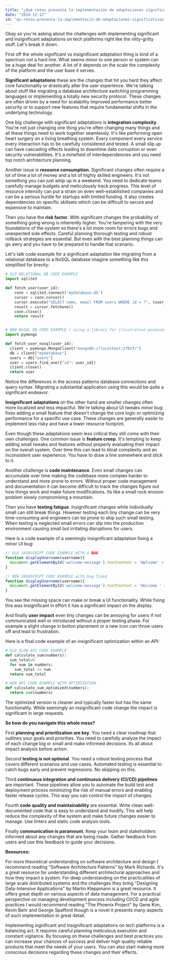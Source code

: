 ```yaml
---
title: "¿Qué retos presenta la implementación de adaptaciones significativas y poco significativas en plataformas tecnológicas?"
date: "2024-12-12"
id: "qu-retos-presenta-la-implementacin-de-adaptaciones-significativas-y-poco-significativas-en-plataformas-tecnolgicas"
---
```


Okay so you're asking about the challenges with implementing significant and insignificant adaptations on tech platforms right like the nitty-gritty stuff. Let's break it down.

First off the whole significant vs insignificant adaptation thing is kind of a spectrum not a hard line. What seems minor to one person or system can be a huge deal for another. A lot of it depends on the scale the complexity of the platform and the user base it serves.

**Significant adaptations** these are the changes that hit you hard they affect core functionality or drastically alter the user experience. We're talking about stuff like migrating a database architecture switching programming languages or implementing a totally new security protocol. These changes are often driven by a need for scalability improved performance better security or to support new features that require fundamental shifts in the underlying technology.

One big challenge with significant adaptations is **integration complexity**. You're not just changing one thing you're often changing many things and all these things need to work together seamlessly. It's like performing open heart surgery on a living breathing system. Every component every service every interaction has to be carefully considered and tested. A small slip up can have cascading effects leading to downtime data corruption or even security vulnerabilities. It's a minefield of interdependencies and you need top notch architecture planning.

Another issue is **resource consumption**. Significant changes often require a lot of time a lot of money and a lot of highly skilled engineers. It's not something you can just whip up in a weekend. You need to dedicate teams carefully manage budgets and meticulously track progress. This level of resource intensity can put a strain on even well-established companies and can be a serious hurdle for startups with limited funding. It also creates dependencies on specific skillsets which can be difficult to secure and expensive to maintain.

Then you have the **risk factor**. With significant changes the probability of something going wrong is inherently higher. You're tampering with the very foundations of the system so there's a lot more room for errors bugs and unexpected side effects. Careful planning thorough testing and robust rollback strategies are essential. But even with the best planning things can go awry and you have to be prepared to handle that scenario.

Let's talk code example for a significant adaptation like migrating from a relational database to a NoSQL database imagine something like this simplified for brevity:

```python
# OLD RELATIONAL DB CODE EXAMPLE
import sqlite3

def fetch_user(user_id):
    conn = sqlite3.connect('mydatabase.db')
    cursor = conn.cursor()
    cursor.execute("SELECT name, email FROM users WHERE id = ?", (user_id,))
    result = cursor.fetchone()
    conn.close()
    return result


# NEW NoSQL DB CODE EXAMPLE ( using a library for illustration purposes)
import pymongo

def fetch_user_nosql(user_id):
  client = pymongo.MongoClient("mongodb://localhost:27017/")
  db = client["mydatabase"]
  users = db["users"]
  user = users.find_one({"id": user_id})
  client.close()
  return user
```
Notice the differences in the access patterns database connections and query syntax. Migrating a substantial application using this would be quite a significant endeavor.

**Insignificant adaptations** on the other hand are smaller changes often more localized and less impactful. We're talking about UI tweaks minor bug fixes adding a small feature that doesn't change the core logic or optimizing performance for a specific use case. These changes are generally easier to implement less risky and have a lower resource footprint.

Even though these adaptations seem less critical they still come with their own challenges. One common issue is **feature creep**. It's tempting to keep adding small tweaks and features without properly evaluating their impact on the overall system. Over time this can lead to bloat complexity and an inconsistent user experience. You have to draw a line somewhere and stick to it.

Another challenge is **code maintenance**. Even small changes can accumulate over time making the codebase more complex harder to understand and more prone to errors. Without proper code management and documentation it can become difficult to track the changes figure out how things work and make future modifications. Its like a small rock erosion problem slowly compromising a mountain.

Then you have **testing fatigue**. Insignificant changes while individually small can still break things. However testing each tiny change can be very time-consuming and engineers can be prone to skip such small testing. When testing is neglected small errors can slip into the production environment causing small but irritating disruptions for users.

Here is a code example of a seemingly insignificant adaptation fixing a minor UI bug:

```javascript
// OLD JAVASCRIPT CODE EXAMPLE WITH A BUG
function displayUsername(username){
  document.getElementById('welcome-message').textContent = 'Welcome' + username;
}

// NEW JAVASCRIPT CODE EXAMPLE with bug fixed
function displayUsername(username){
  document.getElementById('welcome-message').textContent = 'Welcome ' + username;
}

```
You see the missing space can make or break a UI functionality. While fixing this was insignificant in effort it has a significant impact on the display.

And finally **user impact** even tiny changes can be annoying for users if not communicated well or introduced without a proper testing phase. For example a slight change in button placement or a new icon can throw users off and lead to frustration.

Here is a final code example of an insignificant optimization within an API:

```python
# OLD SLOW API CODE EXAMPLE
def calculate_sum(numbers):
  sum_total=0
  for num in numbers:
    sum_total += num
  return sum_total

# NEW API CODE EXAMPLE WITH OPTIMIZATION
def calculate_sum_optimized(numbers):
  return sum(numbers)
```

The optimized version is cleaner and typically faster but has the same functionality. While seemingly an insignificant code change the impact is significant in large requests.

**So how do you navigate this whole mess?**

First **planning and prioritization are key**. You need a clear roadmap that outlines your goals and priorities. You need to carefully analyze the impact of each change big or small and make informed decisions. Its all about impact analysis before action.

Second **testing is not optional**. You need a robust testing process that covers different scenarios and use cases. Automated testing is essential to catch bugs early and prevent regressions. No skipping on this.

Third **continuous integration and continuous delivery (CI/CD) pipelines** are important. These pipelines allow you to automate the build test and deployment process minimizing the risk of manual errors and enabling faster release cycles. This way you can control the impact of changes.

Fourth **code quality and maintainability** are essential. Write clean well-documented code that is easy to understand and modify. This will help reduce the complexity of the system and make future changes easier to manage. Use linters and static code analysis tools.

Finally **communication is paramount**. Keep your team and stakeholders informed about any changes that are being made. Gather feedback from users and use this feedback to guide your decisions.

**Resources:**

For more theoretical understanding on software architecture and design I recommend reading "Software Architecture Patterns" by Mark Richards. It's a great resource for understanding different architectural approaches and how they impact a system.
For deep understanding on the practicalities of large scale distributed systems and the challenges they bring "Designing Data-Intensive Applications" by Martin Kleppmann is a great resource. It offers great depth on various aspects of data management.
For a practical perspective on managing development process including CI/CD and agile practices I would recommend reading "The Phoenix Project" by Gene Kim, Kevin Behr and George Spafford though is a novel it presents many aspects of such implementation in great detail.

Implementing significant and insignificant adaptations on tech platforms is a balancing act. It requires careful planning meticulous execution and constant vigilance. By focusing on these challenges and best practices you can increase your chances of success and deliver high quality reliable products that meet the needs of your users. You can also start making more conscious decisions regarding these changes and their effects.
